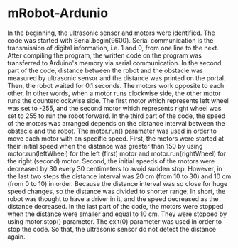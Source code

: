 # mRobot-Ardunio

In the beginning, the ultrasonic sensor and motors were identified. The code was started with Serial.begin(9600). Serial communication is the transmission of digital information, i.e. 1 and 0, from one line to the next. After compiling the program, the written code on the program was transferred to Arduino's memory via serial communication.
In the second part of the code, distance between the robot and the obstacle was measured by ultrasonic sensor and the distance was printed on the portal. Then, the robot waited for 0.1 seconds.
The motors work opposite to each other. In other words, when a motor runs clockwise side, the other motor runs the counterclockwise side. The first motor which represents left wheel was set to -255, and the second motor which represents right wheel was set to 255 to run the robot forward.
In the third part of the code, the speed of the motors was arranged depends on the distance interval between the obstacle and the robot. The motor.run() parameter was used in order to move each motor with an specific speed. First, the motors were started at their initial speed
when the distance was greater than 150 by using motor.run(leftWheel) for the left (first) motor and motor.run(rightWheel) for the right (second) motor. Second, the initial speeds of the motors were decreased by 30 every 30 centimeters to avoid sudden stop.
However, in the last two steps the distance interval was 20 cm (from 10 to 30) and 10 cm (from 0 to 10) in order. Because the distance interval was so close for huge speed changes, so the distance was divided to shorter range. In short, the robot was thought to have a driver in it, and the speed decreased as the distance decreased.
In the last part of the code, the motors were stopped when the distance were smaller and equal to 10 cm. They were stopped by using motor.stop() parameter. The exit(0) parameter was used in order to stop the code. So that, the ultrasonic sensor do not detect the distance again.
